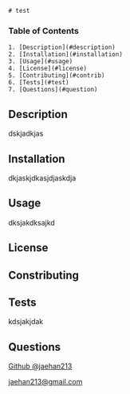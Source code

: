 
    # test
    

### Table of Contents
    1. [Description](#description)
    2. [Installation](#installation)
    3. [Usage](#usage)
    4. [License](#license)
    5. [Contributing](#contrib)
    6. [Tests](#test)
    7. [Questions](#question)
    

## Description <a name="description"></a>
    
dskjadkjas
    

## Installation <a name="installation"></a>
    
dkjaskjdkasjdjaskdja
    

## Usage <a name="usage"></a>
    
dksjakdksajkd
    

## License <a name="license"></a>
    

    

## Constributing <a name="contrib"></a>
    

    

## Tests <a name="test"></a>
    
kdsjakjdak
    

## Questions <a name="question"></a>
    
[Github @jaehan213](https://github.com/jaehan213)
    
jaehan213@gmail.com